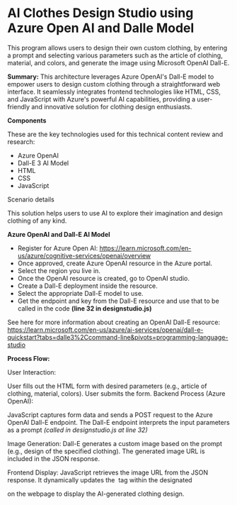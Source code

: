 # AI Clothes Design Studio using Azure Open AI and Dalle Model

This program allows users to design their own custom clothing, by entering a prompt and selecting various parameters such as the article of clothing, material, and colors, and generate the image using Microsoft OpenAI Dall-E.

**Summary:**
This architecture leverages Azure OpenAI's Dall-E model to empower users to design custom clothing through a straightforward web interface. It seamlessly integrates frontend technologies like HTML, CSS, and JavaScript with Azure's powerful AI capabilities, providing a user-friendly and innovative solution for clothing design enthusiasts.


**Components**

These are the key technologies used for this technical content review and research:

- Azure OpenAI
- Dall-E 3 AI Model
- HTML
- CSS
- JavaScript

Scenario details

This solution helps users to use AI to explore their imagination and design clothing of any kind.


**Azure OpenAI and Dall-E AI Model**

- Register for Azure Open AI: https://learn.microsoft.com/en-us/azure/cognitive-services/openai/overview
- Once approved, create Azure OpenAI resource in the Azure portal.
- Select the region you live in.
- Once the OpenAI resource is created, go to OpenAI studio.
- Create a Dall-E deployment inside the resource.
- Select the appropriate Dall-E model to use.
- Get the endpoint and key from the Dall-E resource and use that to be called in the code **(line 32 in designstudio.js)**

See here for more information about creating an OpenAI Dall-E resource: https://learn.microsoft.com/en-us/azure/ai-services/openai/dall-e-quickstart?tabs=dalle3%2Ccommand-line&pivots=programming-language-studio

**Process Flow:**

User Interaction:

User fills out the HTML form with desired parameters (e.g., article of clothing, material, colors).
User submits the form.
Backend Process (Azure OpenAI):

JavaScript captures form data and sends a POST request to the Azure OpenAI Dall-E endpoint.
The Dall-E endpoint interprets the input parameters as a prompt _(called in designstudio.js at line 32)_

Image Generation:
Dall-E generates a custom image based on the prompt (e.g., design of the specified clothing).
The generated image URL is included in the JSON response.

Frontend Display: JavaScript retrieves the image URL from the JSON response.
It dynamically updates the <img> tag within the designated <div> on the webpage to display the AI-generated clothing design.


